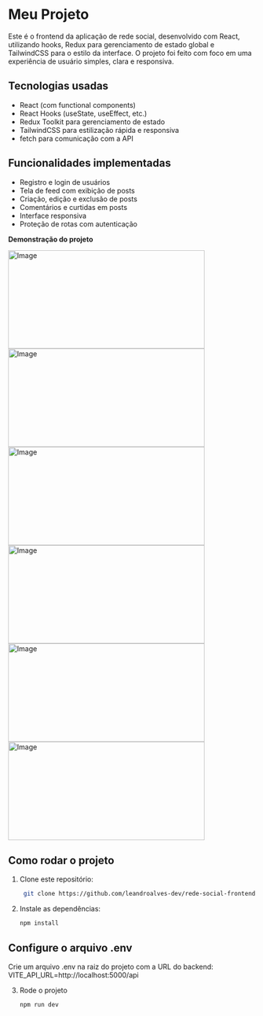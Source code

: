 # Meu Projeto

Este é o frontend da aplicação de rede social, desenvolvido com React, utilizando hooks, Redux para gerenciamento de estado global e TailwindCSS para o estilo da interface. O projeto foi feito com foco em uma experiência de usuário simples, clara e responsiva.

## Tecnologias usadas

-  React (com functional components)
-  React Hooks (useState, useEffect, etc.)
-  Redux Toolkit para gerenciamento de estado
-  TailwindCSS para estilização rápida e responsiva
-  fetch para comunicação com a API

## Funcionalidades implementadas

-  Registro e login de usuários
-  Tela de feed com exibição de posts
-  Criação, edição e exclusão de posts
-  Comentários e curtidas em posts
-  Interface responsiva
-  Proteção de rotas com autenticação

**Demonstração do projeto**

<img width="400" height="200" alt="Image" src="https://github.com/user-attachments/assets/695b7dd6-1728-4b61-85c4-752fb2109b1a" />
<img width="400" height="200" alt="Image" src="https://github.com/user-attachments/assets/4c5ab905-fdcd-4194-9eac-627939715516" />
<img width="400" height="200" alt="Image" src="https://github.com/user-attachments/assets/0fd5ca22-8336-44ff-8893-91b04f581b62" />
<img width="400" height="200" alt="Image" src="https://github.com/user-attachments/assets/5b290735-7bc4-4ce8-8782-dbd94c3a4d72" />
<img width="400" height="200" alt="Image" src="https://github.com/user-attachments/assets/389ccae5-8069-496e-adf8-1d57c54bda72" />
<img width="400" height="200" alt="Image" src="https://github.com/user-attachments/assets/91b83841-7ef1-41b0-b8c6-ec4c47946925" />

## Como rodar o projeto

1. Clone este repositório:
   ```bash
    git clone https://github.com/leandroalves-dev/rede-social-frontend.git

2. Instale as dependências:
   ```bash
   npm install

## Configure o arquivo .env

Crie um arquivo .env na raiz do projeto com a URL do backend:
VITE_API_URL=http://localhost:5000/api

3. Rode o projeto
    ```bash
    npm run dev
